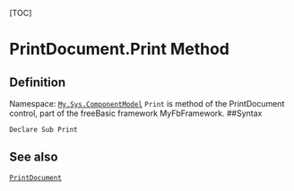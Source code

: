 [TOC]
# PrintDocument.Print Method

## Definition
Namespace: [`My.Sys.ComponentModel`](My.Sys.ComponentModel.md)
`Print` is method of the PrintDocument control, part of the freeBasic framework MyFbFramework.
##Syntax
```freeBasic
Declare Sub Print
```

## See also
[`PrintDocument`](PrintDocument.md)
